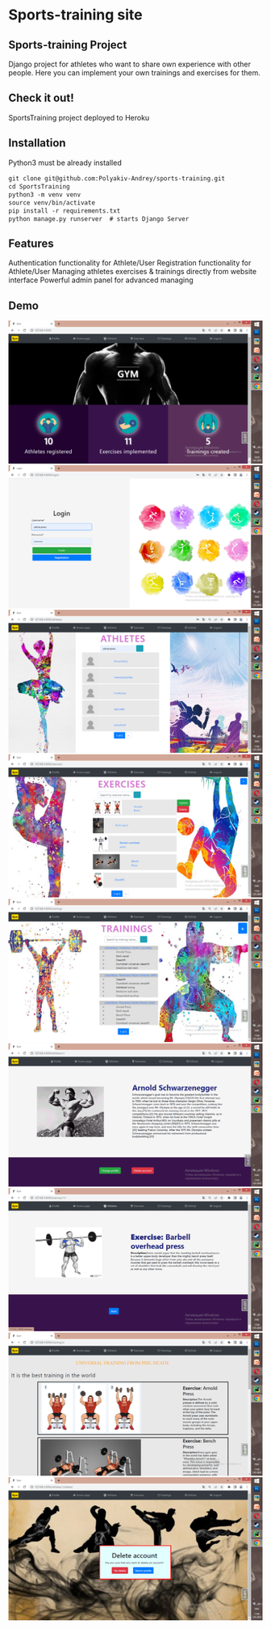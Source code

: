 # Sports-training site


## Sports-training Project
Django project for athletes who want to share own experience with other people.
Here you can implement your own trainings and exercises for them.


## Check it out!
SportsTraining project deployed to Heroku

## Installation
Python3 must be already installed

```shell
git clone git@github.com:Polyakiv-Andrey/sports-training.git
cd SportsTraining
python3 -m venv venv
source venv/bin/activate
pip install -r requirements.txt
python manage.py runserver  # starts Django Server
```

## Features
Authentication functionality for Athlete/User
Registration functionality for Athlete/User
Managing athletes exercises & trainings directly from website interface
Powerful admin panel for advanced managing

## Demo

![website interface](readme-photos/home-page.png)
![website interface](readme-photos/login.png)
![website interface](readme-photos/athlete-list.png)
![website interface](readme-photos/exercise-list.png)
![website interface](readme-photos/training-list.png)
![website interface](readme-photos/profile.png)
![website interface](readme-photos/exercise-detail.png)
![website interface](readme-photos/training-detail.png)
![website interface](readme-photos/delete-page.png)